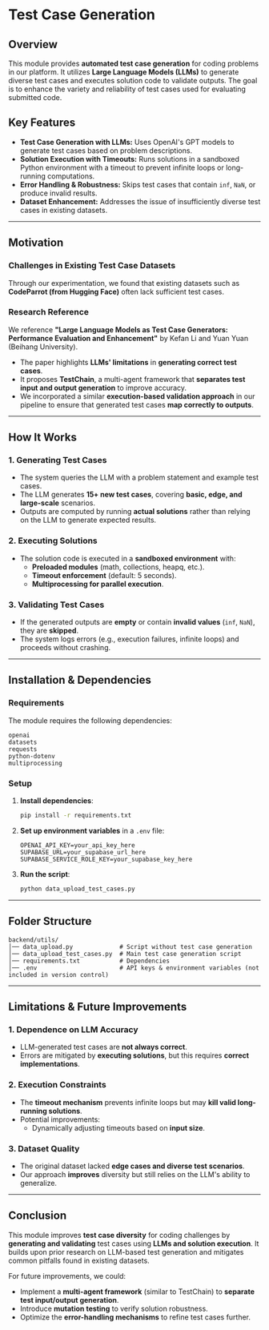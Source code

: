 # Test Case Generation

## Overview
This module provides **automated test case generation** for coding problems in our platform. It utilizes **Large Language Models (LLMs)** to generate diverse test cases and executes solution code to validate outputs. The goal is to enhance the variety and reliability of test cases used for evaluating submitted code.

## Key Features
- **Test Case Generation with LLMs:** Uses OpenAI's GPT models to generate test cases based on problem descriptions.
- **Solution Execution with Timeouts:** Runs solutions in a sandboxed Python environment with a timeout to prevent infinite loops or long-running computations.
- **Error Handling & Robustness:** Skips test cases that contain `inf`, `NaN`, or produce invalid results.
- **Dataset Enhancement:** Addresses the issue of insufficiently diverse test cases in existing datasets.

---

## Motivation
### Challenges in Existing Test Case Datasets
Through our experimentation, we found that existing datasets such as **CodeParrot (from Hugging Face)** often lack sufficient test cases.

### Research Reference
We reference **"Large Language Models as Test Case Generators: Performance Evaluation and Enhancement"** by Kefan Li and Yuan Yuan (Beihang University).
- The paper highlights **LLMs' limitations** in **generating correct test cases**.
- It proposes **TestChain**, a multi-agent framework that **separates test input and output generation** to improve accuracy.
- We incorporated a similar **execution-based validation approach** in our pipeline to ensure that generated test cases **map correctly to outputs**.

---

## How It Works
### 1. Generating Test Cases
- The system queries the LLM with a problem statement and example test cases.
- The LLM generates **15+ new test cases**, covering **basic, edge, and large-scale** scenarios.
- Outputs are computed by running **actual solutions** rather than relying on the LLM to generate expected results.

### 2. Executing Solutions
- The solution code is executed in a **sandboxed environment** with:
  - **Preloaded modules** (math, collections, heapq, etc.).
  - **Timeout enforcement** (default: 5 seconds).
  - **Multiprocessing for parallel execution**.

### 3. Validating Test Cases
- If the generated outputs are **empty** or contain **invalid values** (`inf`, `NaN`), they are **skipped**.
- The system logs errors (e.g., execution failures, infinite loops) and proceeds without crashing.

---

## Installation & Dependencies
### Requirements
The module requires the following dependencies:

```
openai
datasets
requests
python-dotenv
multiprocessing
```

### Setup
1. **Install dependencies**:
   ```bash
   pip install -r requirements.txt
   ```
2. **Set up environment variables** in a `.env` file:
   ```
   OPENAI_API_KEY=your_api_key_here
   SUPABASE_URL=your_supabase_url_here
   SUPABASE_SERVICE_ROLE_KEY=your_supabase_key_here
   ```
3. **Run the script**:
   ```bash
   python data_upload_test_cases.py
   ```

---

## Folder Structure
```
backend/utils/
│── data_upload.py             # Script without test case generation
│── data_upload_test_cases.py  # Main test case generation script
│── requirements.txt           # Dependencies
│── .env                       # API keys & environment variables (not included in version control)
```

---

## Limitations & Future Improvements
### 1. Dependence on LLM Accuracy
- LLM-generated test cases are **not always correct**.
- Errors are mitigated by **executing solutions**, but this requires **correct implementations**.

### 2. Execution Constraints
- The **timeout mechanism** prevents infinite loops but may **kill valid long-running solutions**.
- Potential improvements:
  - Dynamically adjusting timeouts based on **input size**.

### 3. Dataset Quality
- The original dataset lacked **edge cases and diverse test scenarios**.
- Our approach **improves** diversity but still relies on the LLM's ability to generalize.

---

## Conclusion
This module improves **test case diversity** for coding challenges by **generating and validating** test cases using **LLMs and solution execution**. It builds upon prior research on LLM-based test generation and mitigates common pitfalls found in existing datasets.

For future improvements, we could:
- Implement a **multi-agent framework** (similar to TestChain) to **separate test input/output generation**.
- Introduce **mutation testing** to verify solution robustness.
- Optimize the **error-handling mechanisms** to refine test cases further.
